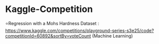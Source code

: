 # Kaggle-Competition
⭐Regression with a Mohs Hardness Dataset : https://www.kaggle.com/competitions/playground-series-s3e25/code?competitionId=60892&sortBy=voteCount (Machine Learning)
